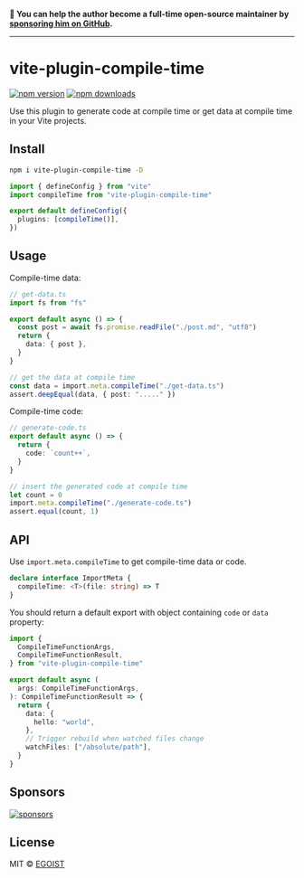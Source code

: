 **💛 You can help the author become a full-time open-source maintainer by [sponsoring him on GitHub](https://github.com/sponsors/egoist).**

---

# vite-plugin-compile-time

[![npm version](https://badgen.net/npm/v/vite-plugin-compile-time?v=2)](https://npm.im/vite-plugin-compile-time) [![npm downloads](https://badgen.net/npm/dm/vite-plugin-compile-time?v=2)](https://npm.im/vite-plugin-compile-time)

Use this plugin to generate code at compile time or get data at compile time in your Vite projects.

## Install

```bash
npm i vite-plugin-compile-time -D
```

```ts
import { defineConfig } from "vite"
import compileTime from "vite-plugin-compile-time"

export default defineConfig({
  plugins: [compileTime()],
})
```

## Usage

Compile-time data:

```ts
// get-data.ts
import fs from "fs"

export default async () => {
  const post = await fs.promise.readFile("./post.md", "utf8")
  return {
    data: { post },
  }
}

// get the data at compile time
const data = import.meta.compileTime("./get-data.ts")
assert.deepEqual(data, { post: "....." })
```

Compile-time code:

```ts
// generate-code.ts
export default async () => {
  return {
    code: `count++`,
  }
}

// insert the generated code at compile time
let count = 0
import.meta.compileTime("./generate-code.ts")
assert.equal(count, 1)
```

## API

Use `import.meta.compileTime` to get compile-time data or code.

```ts
declare interface ImportMeta {
  compileTime: <T>(file: string) => T
}
```

You should return a default export with object containing `code` or `data` property:

```ts
import {
  CompileTimeFunctionArgs,
  CompileTimeFunctionResult,
} from "vite-plugin-compile-time"

export default async (
  args: CompileTimeFunctionArgs,
): CompileTimeFunctionResult => {
  return {
    data: {
      hello: "world",
    },
    // Trigger rebuild when watched files change
    watchFiles: ["/absolute/path"],
  }
}
```

## Sponsors

[![sponsors](https://sponsors-images.egoist.sh/sponsors.svg)](https://github.com/sponsors/egoist)

## License

MIT &copy; [EGOIST](https://github.com/sponsors/egoist)
